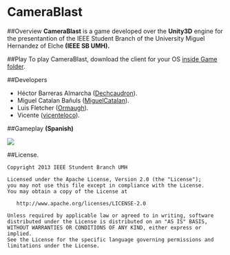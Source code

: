CameraBlast
===========

##Overview
**CameraBlast** is a game developed over the **Unity3D** engine for the presentantion of the IEEE Student Branch of the University Miguel Hernandez of Elche **(IEEE SB UMH).**

##Play
To play CameraBlast, download the client for your OS [inside Game folder][5].

##Developers
* Héctor Barreras Almarcha ([Dechcaudron][1]).
* Miguel Catalan Bañuls ([MiguelCatalan][2]).
* Luis Fletcher ([Ormaugh][3]).
* Vicente ([vicenteloco][4]).

##Gameplay
**(Spanish)**

[![](http://img.youtube.com/vi/-2aPbMMnvHE/0.jpg)][6]

##License.

	Copyright 2013 IEEE Stundent Branch UMH

   	Licensed under the Apache License, Version 2.0 (the "License");
   	you may not use this file except in compliance with the License.
   	You may obtain a copy of the License at

       http://www.apache.org/licenses/LICENSE-2.0

   	Unless required by applicable law or agreed to in writing, software
   	distributed under the License is distributed on an "AS IS" BASIS,
   	WITHOUT WARRANTIES OR CONDITIONS OF ANY KIND, either express or implied.
   	See the License for the specific language governing permissions and
   	limitations under the License.



[1]: https://github.com/Dechcaudron
[2]: https://github.com/MiguelCatalan
[3]: https://github.com/Ormaugh
[4]: https://github.com/vicenteloco
[5]: https://github.com/IEEEsbUMH/CameraBlast/tree/master/Game
[6]: https://www.youtube.com/watch?v=-2aPbMMnvHE